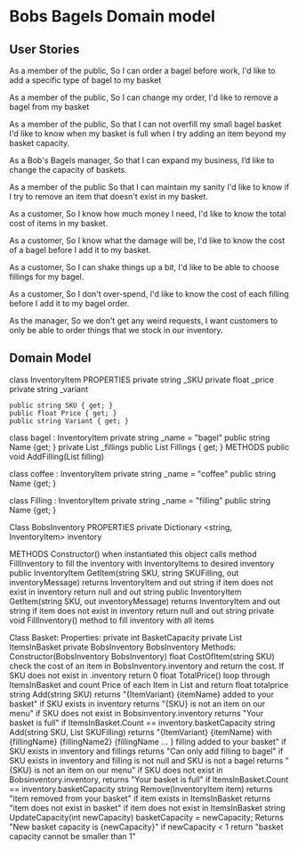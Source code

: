 # Bobs Bagels Domain model

## User Stories

As a member of the public,
So I can order a bagel before work,
I'd like to add a specific type of bagel to my basket

As a member of the public,
So I can change my order,
I'd like to remove a bagel from my basket

As a member of the public,
So that I can not overfill my small bagel basket
I'd like to know when my basket is full when I try adding an item beyond my basket capacity.

As a Bob's Bagels manager,
So that I can expand my business,
I’d like to change the capacity of baskets.

As a member of the public
So that I can maintain my sanity
I'd like to know if I try to remove an item that doesn't exist in my basket.

As a customer,
So I know how much money I need,
I'd like to know the total cost of items in my basket.

As a customer,
So I know what the damage will be,
I'd like to know the cost of a bagel before I add it to my basket.

As a customer,
So I can shake things up a bit,
I'd like to be able to choose fillings for my bagel.

As a customer,
So I don't over-spend,
I'd like to know the cost of each filling before I add it to my bagel order.

As the manager,
So we don't get any weird requests,
I want customers to only be able to order things that we stock in our inventory.

## Domain Model

class InventoryItem
PROPERTIES
    private string _SKU
    private float _price
    private string _variant

    public string SKU { get; }
    public float Price { get; }
    public string Variant { get; }

class bagel : InventoryItem
    private string _name = "bagel"
    public string Name {get; }
    private List<InventoryItem> _fillings
    public List<InventoryItem> Fillings { get; }
METHODS
    public void AddFilling(List<InventoryItem> filling)

class coffee : InventoryItem
    private string _name = "coffee"
    public string Name {get; }

class Filling : InventoryItem
    private string _name = "filling"
    public string Name {get; }

Class BobsInventory
PROPERTIES
    private Dictionary <string, InventoryItem> inventory

METHODS
    Constructor()
        when instantiated this object calls method FillInventory to fill the inventory with InventoryItems to desired inventory
    public InventoryItem GetItem(string SKU, string SKUFilling, out inventoryMessage)
        returns InventoryItem and out string
            if item does not exist in inventory return null and out string
    public InventoryItem GetItem(string SKU, out inventoryMessage)
        returns InventoryItem and out string
            if item does not exist in inventory return null and out string
    private void FillInventory()
        method to fill inventory with all items

Class Basket:
    Properties:
        private int BasketCapacity
        private List <InventoryItem> ItemsInBasket
        private BobsInventory BobsInventory
    Methods:
        Constructor(BobsInventory BobsInventory)
        float CostOfItem(string SKU)
            check the cost of an item in BobsInventory.inventory and return the cost.
                If SKU does not exist in .inventory return 0
        float TotalPrice()
            loop through ItemsInBasket and count Price of each Item in List and return float totalprice
        string Add(string SKU)
            returns "{ItemVariant} {itemName} added to your basket" if SKU exists in inventory
            returns "{SKU} is not an item on our menu" if SKU does not exist in Bobsinventory.inventory
            returns "Your basket is full" if ItemsInBasket.Count == inventory.basketCapacity
        string Add(string SKU, List<string> SKUFilling)
            returns "{ItemVariant} {itemName} with {fillingName} {fillingName2} {fillingName ... } filling added to your basket" if SKU exists in inventory and fillings
            returns "Can only add filling to bagel" if SKU exists in inventory and filling is not null and SKU is not a bagel
            returns "{SKU} is not an item on our menu" if SKU does not exist in Bobsinventory.inventory,
            returns "Your basket is full" if ItemsInBasket.Count == inventory.basketCapacity
        string Remove(InventoryItem item)
            returns "item removed from your basket" if item exists in ItemsInBasket
            returns "item does not exist in basket" if item does not exist in ItemsInBasket
        string UpdateCapacity(int newCapacity)
            basketCapacity = newCapacity; Returns "New basket capacity is {newCapacity}"
                if newCapacity < 1 return "basket capacity cannot be smaller than 1"
